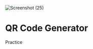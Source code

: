 ![Screenshot (25)](https://github.com/Sahitya41/QR-Code-Generator-/assets/162334954/b0d470be-b607-4817-89b0-8a27f5cb4cc2)
# QR Code Generator 
 Practice
